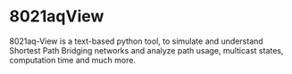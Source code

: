 # 8021aqView
8021aq-View is a text-based python tool, to simulate and understand Shortest Path Bridging networks and analyze path usage, multicast states, computation time and much more.
